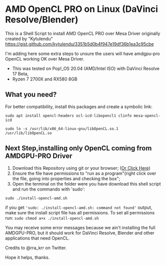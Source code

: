 # AMD OpenCL PRO on Linux (DaVinci Resolve/Blender)

This is a Shell Script to install AMD OpenCL PRO over Mesa Driver originally created by "Kytulendu" https://gist.github.com/kytulendu/3351b5d0b4f947e19df36b1ea3c95cbe

I'm adding here some extra steps to unsure the users will have amdgpu-pro OpenCL working OK over Mesa Driver.

* This was tested on Pop!_OS 20.04 (AMD/Intel ISO) with DaVinci Resolve 17 Beta,
* Ryzen 7 2700X and RX580 8GB

## What you need?

For better compatibility, install this packages and create a symbolic link:

```sudo apt install opencl-headers ocl-icd-libopencl1 clinfo mesa-opencl-icd```

```sudo ln -s /usr/lib/x86_64-linux-gnu/libOpenCL.so.1 /usr/lib/libOpenCL.so```

## Next Step,installing only OpenCL coming from AMDGPU-PRO Driver

1. Download this Repository using git or your browser; ([Or Click Here](https://github.com/Diolinux/amd-opencl-pro-linux-resolve/blob/main/install-opencl-amd.sh))
2. Ensure the file have permissions to "run as a program"(right click over the file, going into properties and checking the box";
3. Open the terminal on the folder were you have download this shell script and run the commando with 'sudo':

```sudo ./install-opencl-amd.sh```

if you get `'sudo: ./install-opencl-amd.sh: command not found'` output, make sure the install script file has all permissions.
To set all permissions run: `sudo chmod a+x ./install-opencl-amd.sh`

You may receive some error messages because we ain't installing the full AMDGPU-PRO, but it should work for DaVinci Resolve, Blender and other applications
that need OpenCL.

Credits to @rra_krr on Twitter.

Hope it helps, thanks.
